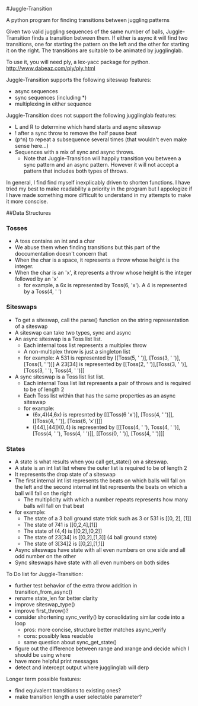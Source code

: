 #Juggle-Transition

A python program for finding transitions between juggling patterns

Given two valid juggling sequences of the same number of balls,
Juggle-Transition finds a transition between them.  If either is async it will
find two transitions, one for starting the pattern on the left and the other
for starting it on the right.  The transitions are suitable to be animated by
jugglinglab.

To use it, you will need ply, a lex-yacc package for python.  http://www.dabeaz.com/ply/ply.html

Juggle-Transition supports the following siteswap features:
 - async sequences
 - sync sequences (including *)
 - multiplexing in either sequence

  
Juggle-Transition does not support the following jugglinglab features:
 - L and R to determine which hand starts and async siteswap
 - ! after a sync throw to remove the half pause beat
 - (p^n) to repeat a subsequence several times (that wouldn't even make sense here...)
 - Sequences with a mix of sync and async throws.
    - Note that Juggle-Transition will happily transition you between a sync
      pattern and an async pattern.  However it will not accept a pattern that
      includes both types of throws.

In general, I find find myself inexplicably driven to shorten functions.  I
have tried my best to make readability a priority in the program but I
appologize if I have made something more difficult to understand in my attempts
to make it more conscise.

##Data Structures

### Tosses
 - A toss contains an int and a char
 - We abuse them when finding transitions but this part of the doccumentation doesn't concern that
 - When the char is a space, it represents a throw whose height is the integer.
 - When the char is an 'x', it represents a throw whose height is the integer followed by an 'x'
    - for example, a 6x is represented by Toss(6, 'x').  A 4 is represented by a Toss(4, ' ')

### Siteswaps
 - To get a siteswap, call the parse() function on the string representation of a siteswap
 - A siteswap can take two types, sync and async
 - An async siteswap is a Toss list list.
    - Each internal toss list represents a multiplex throw
    - A non-multiplex throw is just a singleton list
    - for example:
        A 531 is represented by [[Toss(5, ' ')], [Toss(3, ' ')], [Toss(1, ' ')]]
        A 23[34] is represented by [[Toss(2, ' ')],[Toss(3, ' ')],[Toss(3, ' '), Toss(4, ' ')]]
 - A sync siteswap is a Toss list list list.
    - Each internal Toss list list represents a pair of throws and is required to be of length 2
    - Each Toss list within that has the same properties as an async siteswap
    - for example:
        - (6x,4)(4,6x) is represnted by [[[Toss(6 'x')], [Toss(4, ' ')]], [[Toss(4, ' ')], [Toss(6, 'x')]]]
        - ([44],[44])(0,4) is represented by [[[Toss(4, ' '), Toss(4, ' ')], [Toss(4, ' '), Toss(4, ' ')]], [[Toss(0, ' ')], [Toss(4, ' ')]]]

### States
 - A state is what results when you call get_state() on a siteswap.
 - A state is an int list list where the outer list is required to be of length 2
 - It represents the drop state of a siteswap
 - The first internal int list represents the beats on which balls will fall on the left and the second internal int list represents the beats on which a ball will fall on the right
    - The multiplicity with which a number repeats represents how many balls will fall on that beat
 - for example:
    - The state of a 3 ball ground state trick such as 3 or 531 is [[0, 2], [1]]
    - The state of 741 is [[0,2,4],[1]]
    - The state of (4,4) is [[0,2],[0,2]]
    - The state of 23[34] is [[0,2],[1,3]] (4 ball ground state)
    - The state of 3[34]2 is [[0,2],[1,1]]
 - Async siteswaps have state with all even numbers on one side and all odd number on the other
 - Sync siteswaps have state with all even numbers on both sides

To Do list for Juggle-Transition:
 - further test behavior of the extra throw addition in transition_from_async()
 - rename state_len for better clarity
 - improve siteswap_type()
 - improve first_throw()?
 - consider shortening sync_verify() by consolidating similar code into a loop
    - pros: more concise, structure better matches async_verify
    - cons: possibly less readable
    - same question about sync_get_state()
 - figure out the difference between range and xrange and decide which I should
   be using where
 - have more helpful print messages
 - detect and intercept output where jugglinglab will derp
        
Longer term possible features:
 - find equivalent transitions to existing ones?
 - make transition length a user selectable parameter?



